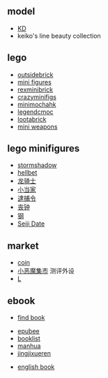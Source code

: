 
## model
+ [KD](https://kingdomdeath.com/)
+ keiko's line beauty collection

## lego
+ [outsidebrick](https://www.outsidebrick.com/pages/crystal)
+ [mini figures](https://www.customminifig.co.uk/maxbrick-custom-minifigures/)
+ [rexminibrick](http://www.rexminibrick.com/dragon-brick.html)
+ [crazyminifigs](https://www.crazyminifigs.com/)
+ [minimochahk](https://minimochahk.com/shop-all/)
+ [legendcmoc](https://www.legendcmoc.com/shop?Collection=All)
+ [lootabrick](https://www.lootabrick.com/)
+ [mini weapons](https://www.brickwarriors.com/sale/)

## lego minifigures
+ [stormshadow](https://www.legendcmoc.com/product-page/ace-burning-brick-stormshadow)
+ [hellbet](https://minimochahk.com/custom-minifigures-mjb-hellbet/)
+ [龙骑士](https://www.crazyminifigs.com/products/%5B%E6%A8%82%E5%AE%9C%E6%A8%82%5D-%E5%A5%87%E5%B9%BB%E5%9F%8E%E5%A0%A1-%E4%B8%AD%E5%8F%A4-%E9%BE%8D%E9%A8%8E%E5%A3%AB.html)
+ [小当家](https://www.crazyminifigs.com/products/%5BManga-Brick%5D-%E5%B0%8F%E7%95%B6%E5%AE%B6.html)
+ [逮捕令](https://www.crazyminifigs.com/products/%5BManga-Brick%5D-%E9%80%AE%E6%8D%95%E4%BB%A4%28%E4%B8%80%E5%A5%97%E5%85%A9%E9%9A%BB%29.html)
+ [丧钟](https://www.outsidebrick.com/products/dgb113)
+ [钢](https://www.outsidebrick.com/products/kmf012-1)
+ [Seiji Date](https://www.outsidebrick.com/products/kmf098)
## market
+ [coin](https://coinmarketcap.com/coins/)
+ [小恶魔集市](https://www.mobile01.com/marketindex.php)  测评外设
+ [L](https://www.outsidebrick.com/products/mangabrick-detective)

## ebook
+ [find book](https://www.arbookfind.com/UserType.aspx)
<!-- down -->
+ [epubee](http://cn.epubee.com/books/?s=Norse%20Mythology&action=)
+ [booklist](http://www.booklist.mobi/)
+ [manhua](https://volmoe.com/)
+ [jingjixueren](https://yigeplus.top/)
<!-- reading list -->
+ [english book](https://zhuanlan.zhihu.com/p/30034270)